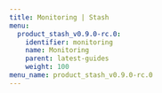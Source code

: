 ```yaml
---
title: Monitoring | Stash
menu:
  product_stash_v0.9.0-rc.0:
    identifier: monitoring
    name: Monitoring
    parent: latest-guides
    weight: 100
menu_name: product_stash_v0.9.0-rc.0
---
```

